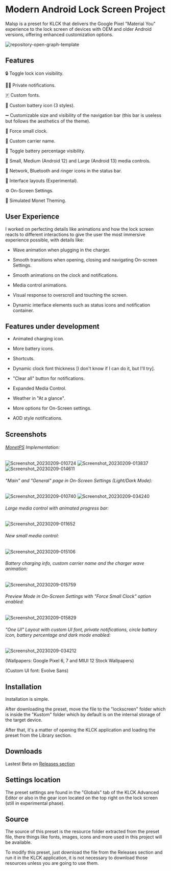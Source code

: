 # Modern Android Lock Screen Project
Malsp is a preset for KLCK that delivers the Google Pixel "Material You" experience to the lock screen of devices with OEM and older Android versions, offering enhanced customization options.

![repository-open-graph-template](https://user-images.githubusercontent.com/51493723/217698608-f15c79a3-b74d-40db-a81b-199a223cb789.jpg)

## Features

🔒 Toggle lock icon visibility.

🕵️‍♂️ Private notifications.

🇫 Custom fonts.

🔋 Custom battery icon (3 styles).

➖ Customizable size and visibility of the navigation bar (this bar is useless but follows the aesthetics of the theme).

🔢 Force small clock.

📶 Custom carrier name.

🪫 Toggle battery percentage visibility.

🎵 Small, Medium (Android 12) and Large (Android 13) media controls.

🛜 Network, Bluetooth and ringer icons in the status bar.

📐 Interface layouts (Experimental).

⚙️ On-Screen Settings.

🎨 Simulated Monet Theming.

## User Experience

I worked on perfecting details like animations and how the lock screen reacts to different interactions to give the user the most immersive experience possible, with details like:

- Wave animation when plugging in the charger.

- Smooth transitions when opening, closing and navigating On-screen Settings.

- Smooth animations on the clock and notifications.

- Media control animations.

- Visual response to overscroll and touching the screen.

- Dynamic interface elements such as status icons and notification container.

## Features under development

- Animated charging icon.

- More battery icons.

- Shortcuts.

- Dynamic clock font thickness [I don't know if I can do it, but I'll try].

- "Clear all" button for notifications.

- Expanded Media Control.

- Weather in "At a glance".

- More options for On-Screen settings.

- AOD style notifications.

## Screenshots

###### [MonetPS](https://github.com/briankrd/MonetPS) Implementation:
![Screenshot_20230209-010724](https://user-images.githubusercontent.com/51493723/217745042-67ac4954-1b0c-4b5e-b736-c291eea253d6.png) ![Screenshot_20230209-013837](https://user-images.githubusercontent.com/51493723/217745477-a713df19-f8c3-4c88-acad-c8fc64a41985.png) ![Screenshot_20230209-014611](https://user-images.githubusercontent.com/51493723/217745531-b0225db6-9388-4a06-a47b-126a0604f899.png)

###### "Main" and "General" page in On-Screen Settings (Light/Dark Mode):
![Screenshot_20230209-010740](https://user-images.githubusercontent.com/51493723/217745709-e89a9a15-10ec-40a4-b20a-b383957485af.png) ![Screenshot_20230209-034240](https://user-images.githubusercontent.com/51493723/217749570-e4499e6a-f49a-473f-b3a8-11bc8c84e0d0.png)

###### Large media control with animated progress bar:
![Screenshot_20230209-011652](https://user-images.githubusercontent.com/51493723/217745898-3e6e7f49-3968-4515-8673-a1ff468cfb8b.png)

###### New small media control:
![Screenshot_20230209-015106](https://user-images.githubusercontent.com/51493723/217746117-14869846-17a7-4f7b-9be2-c3f1cfa9be23.png)

###### Battery charging info, custom carrier name and the charger wave animation:
![Screenshot_20230209-015759](https://user-images.githubusercontent.com/51493723/217746298-0f593cf0-ec2e-4c7b-a93b-35327ae6525c.png)

###### Preview Mode in On-Screen Settings with "Force Small Clock" option enabled:
![Screenshot_20230209-015829](https://user-images.githubusercontent.com/51493723/217746471-51cc41e4-d744-4d2d-be29-3a4fe5d2dcd3.png)

###### "One UI" Layout with custom UI font, private notifications, circle battery icon, battery percentage and dark mode enabled:
![Screenshot_20230209-034212](https://user-images.githubusercontent.com/51493723/217750515-479e503a-89aa-4b01-87a3-8b6fdc2621a2.png)

(Wallpapers: Google Pixel 6, 7 and MIUI 12 Stock Wallpapers)

(Custom UI font: Evolve Sans)

## Installation
Installation is simple.

After downloading the preset, move the file to the "lockscreen" folder which is inside the "Kustom" folder which by default is on the internal storage of the target device.

After that, it's a matter of opening the KLCK application and loading the preset from the Library section.

## Downloads

Lastest Beta on [Releases section](https://github.com/briankrd/Malsp-KUSTOM/releases/)

## Settings location

The preset settings are found in the "Globals" tab of the KLCK Advanced Editor or also in the gear icon located on the top right on the lock screen (still in experimental phase).

## Source

The source of this preset is the resource folder extracted from the preset file, there things like fonts, images, icons and more used in this project will be available.

To modify this preset, just download the file from the Releases section and run it in the KLCK application, it is not necessary to download those resources unless you are going to use them.
